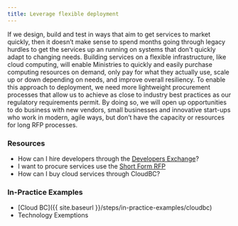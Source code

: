 ```yaml
---
title: Leverage flexible deployment
---
```


If we design, build and test in ways that aim to get services to market quickly, then it doesn’t make sense to spend months going through legacy hurdles to get the services up an running on systems that don't quickly adapt to changing needs. Building services on a flexible infrastructure, like cloud computing, will enable Ministries to quickly and easily purchase computing resources on demand, only pay for what they actually use, scale up or down depending on needs, and improve overall resiliency. To enable this approach to deployment, we need more lightweight procurement processes that allow us to achieve as close to industry best practices as our regulatory requirements permit. By doing so, we will open up opportunities to do business with new vendors, small businesses and innovative start-ups who work in modern, agile ways, but don’t have the capacity or resources for long RFP processes.

### Resources

* How can I hire developers through the [Developers Exchange](https://bcdevexchange.org/home)?
* I want to procure services use the [Short Form RFP](http://www2.gov.bc.ca/gov/content/governments/services-for-government/bc-bid-resources/templates-and-tools/solicitation-templates/short-form-request-for-proposal)
* How can I buy cloud services through CloudBC?

### In-Practice Examples

* [Cloud BC]({{ site.baseurl }}/steps/in-practice-examples/cloudbc)
* Technology Exemptions

